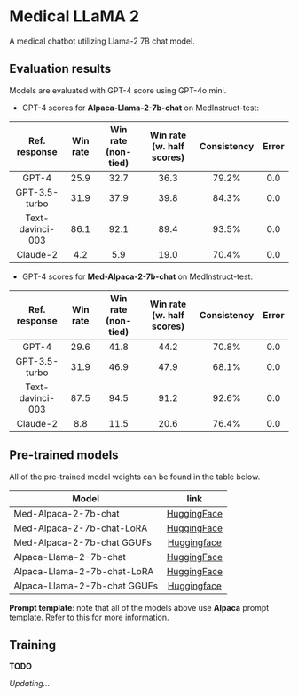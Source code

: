 # Medical LLaMA 2

A medical chatbot utilizing Llama-2 7B chat model.

## Evaluation results

Models are evaluated with GPT-4 score using GPT-4o mini.

- GPT-4 scores for **Alpaca-Llama-2-7b-chat** on MedInstruct-test:

| Ref. response | Win rate | Win rate (non-tied) | Win rate (w. half scores) | Consistency | Error |
| :---: | :---: | :---: | :---: | :---: | :---: |
| GPT-4 | 25.9 | 32.7 | 36.3 | 79.2% | 0.0 | 
| GPT-3.5-turbo | 31.9 | 37.9 | 39.8 | 84.3% | 0.0 |
| Text-davinci-003 | 86.1 | 92.1 | 89.4 | 93.5% | 0.0 |
| Claude-2 | 4.2 | 5.9 | 19.0 | 70.4% | 0.0 | 

- GPT-4 scores for **Med-Alpaca-2-7b-chat** on MedInstruct-test:

| Ref. response | Win rate | Win rate (non-tied) | Win rate (w. half scores) | Consistency | Error |
| :---: | :---: | :---: | :---: | :---: | :---: |
| GPT-4 | 29.6 | 41.8 | 44.2 | 70.8% | 0.0 |
| GPT-3.5-turbo | 31.9 | 46.9 | 47.9 | 68.1% | 0.0 |
| Text-davinci-003 | 87.5 | 94.5 | 91.2 | 92.6% | 0.0 |
| Claude-2 | 8.8 | 11.5 | 20.6 | 76.4% | 0.0 |

## Pre-trained models

All of the pre-trained model weights can be found in the table below.

| Model | link |
| --- | :---: |
| Med-Alpaca-2-7b-chat | [HuggingFace](https://huggingface.co/minhnguyent546/Med-Alpaca-2-7b-chat) |
| Med-Alpaca-2-7b-chat-LoRA | [HuggingFace](https://huggingface.co/minhnguyent546/Med-Alpaca-2-7b-chat-LoRA) |
| Med-Alpaca-2-7b-chat GGUFs | [Huggingface](https://huggingface.co/minhnguyent546/Med-Alpaca-2-7b-chat-GGUF) |
| Alpaca-Llama-2-7b-chat | [HuggingFace](https://huggingface.co/minhnguyent546/Alpaca-Llama-2-7b-chat) |
| Alpaca-Llama-2-7b-chat-LoRA | [HuggingFace](https://huggingface.co/minhnguyent546/Alpaca-Llama-2-7b-chat-LoRA) |
| Alpaca-Llama-2-7b-chat GGUFs | [Huggingface](https://huggingface.co/minhnguyent546/Alpaca-Llama-2-7b-chat-GGUF) |

**Prompt template**: note that all of the models above use **Alpaca** prompt template. Refer to [this](https://github.com/tatsu-lab/stanford_alpaca) for more information.

## Training

**TODO**

*Updating...*
